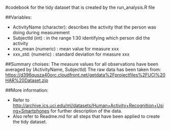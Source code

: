 #codebook for the tidy dataset that is created by the run_analysis.R file

##Variables:
* ActivityName (character): describes the activity that the person was doing during measurement
* SubjectId    (int)      : in the range 1:30 identifying which person did the activity
* xxx_mean (numeric)      : mean value for measure xxx
* xxx_std: (numeric)      : standard deviation for measure xxx

##Summary choises:
The measure values for all observations have been averaged by (ActivityName, SubjectId)
The raw data has been taken from: https://d396qusza40orc.cloudfront.net/getdata%2Fprojectfiles%2FUCI%20HAR%20Dataset.zip 

##More information:
* Refer to http://archive.ics.uci.edu/ml/datasets/Human+Activity+Recognition+Using+Smartphones for further description of the data.
* Also refer to Readme.md for all steps that have been applied to create the tidy dataset.